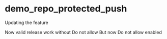 # demo_repo_protected_push

Updating the feature

Now valid release work without Do not allow
But now Do not allow enabled